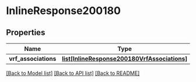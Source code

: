 # InlineResponse200180

## Properties
Name | Type | Description | Notes
------------ | ------------- | ------------- | -------------
**vrf_associations** | [**list[InlineResponse200180VrfAssociations]**](InlineResponse200180VrfAssociations.md) |  | [optional] 

[[Back to Model list]](../README.md#documentation-for-models) [[Back to API list]](../README.md#documentation-for-api-endpoints) [[Back to README]](../README.md)

